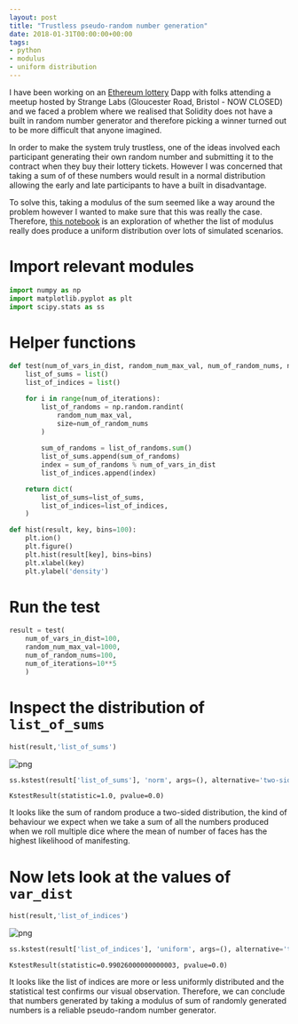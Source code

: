 ```yaml
---
layout: post
title: "Trustless pseudo-random number generation"
date: 2018-01-31T00:00:00+00:00
tags:
- python
- modulus
- uniform distribution
---
```


I have been working on an [Ethereum lottery](https://github.com/strange-labs-uk/ethereum-lottery) Dapp with folks attending a meetup hosted by Strange Labs (Gloucester Road, Bristol - NOW CLOSED) and we faced a problem where we realised that Solidity does not have a built in random number generator and therefore picking a winner turned out to be more difficult that anyone imagined.

In order to make the system truly trustless, one of the ideas involved each participant generating their own random number and submitting it to the contract when they buy their lottery tickets. However I was concerned that taking a sum of of these numbers would result in a normal distribution allowing the early and late participants to have a built in disadvantage.

To solve this, taking a modulus of the sum seemed like a way around the problem however I wanted to make sure that this was really the case. Therefore, [this notebook](https://github.com/brtknr/UniformModulus) is an exploration of whether the list of modulus really does produce a uniform distribution over lots of simulated scenarios.

# Import relevant modules

```python
import numpy as np
import matplotlib.pyplot as plt
import scipy.stats as ss
```

# Helper functions

```python
def test(num_of_vars_in_dist, random_num_max_val, num_of_random_nums, num_of_iterations):
    list_of_sums = list()
    list_of_indices = list()

    for i in range(num_of_iterations):
        list_of_randoms = np.random.randint(
            random_num_max_val,
            size=num_of_random_nums
        )
        
        sum_of_randoms = list_of_randoms.sum()
        list_of_sums.append(sum_of_randoms)
        index = sum_of_randoms % num_of_vars_in_dist
        list_of_indices.append(index)

    return dict(
        list_of_sums=list_of_sums,
        list_of_indices=list_of_indices,
    )

def hist(result, key, bins=100):
    plt.ion()
    plt.figure()
    plt.hist(result[key], bins=bins)
    plt.xlabel(key)
    plt.ylabel('density')
```

# Run the test

```python
result = test(
    num_of_vars_in_dist=100,
    random_num_max_val=1000,
    num_of_random_nums=100,
    num_of_iterations=10**5
    )
```

# Inspect the distribution of `list_of_sums`

```python
hist(result,'list_of_sums')
```

![png](/images/uniform.modulus/Notebook_9_0.png)

```python
ss.kstest(result['list_of_sums'], 'norm', args=(), alternative='two-sided', mode='approx')
```

    KstestResult(statistic=1.0, pvalue=0.0)

It looks like the sum of random produce a two-sided distribution, the kind of behaviour we expect when we take a sum of all the numbers produced when we roll multiple dice where the mean of number of faces has the highest likelihood of manifesting.

# Now lets look at the values of `var_dist`

```python
hist(result,'list_of_indices')
```

![png](/images/uniform.modulus/Notebook_13_0.png)

```python
ss.kstest(result['list_of_indices'], 'uniform', args=(), alternative='two-sided', mode='approx')
```

    KstestResult(statistic=0.99026000000000003, pvalue=0.0)

It looks like the list of indices are more or less uniformly distributed and the statistical test confirms our visual observation. Therefore, we can conclude that numbers generated by taking a modulus of sum of randomly generated numbers is a reliable pseudo-random number generator.
